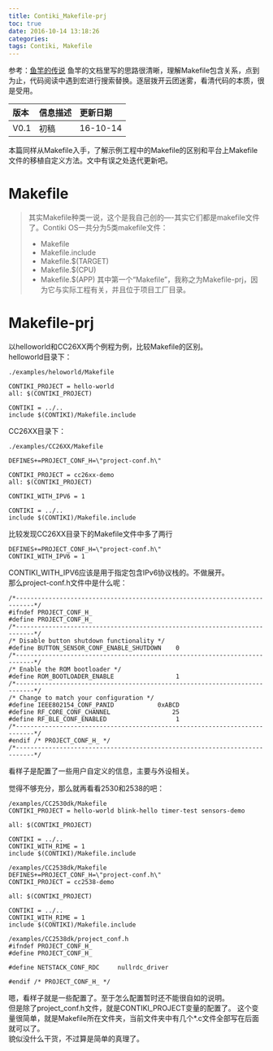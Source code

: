 ```yaml
---
title: Contiki_Makefile-prj
toc: true
date: 2016-10-14 13:18:26
categories:
tags: Contiki, Makefile
---
```


参考：[鱼竿的传说](http://www.cnblogs.com/chineseboy/archive/2014/07.html)
鱼竿的文档里写的思路很清晰，理解Makefile包含关系，点到为止，代码阅读中遇到宏进行搜索替换。逐层拨开云团迷雾，看清代码的本质，很是受用。

| 版本   | 信息描述                       | 更新日期  |  
| :---- | :----------------------------- | :------- |  
| V0.1  | 初稿                           | 16-10-14 |  

本篇同样从Makefile入手，了解示例工程中的Makefile的区别和平台上Makefile文件的移植自定义方法。文中有误之处迭代更新吧。

<!--more-->

# Makefile
> 其实Makefile种类一说，这个是我自己创的—-其实它们都是makefile文件了。Contiki OS一共分为5类makefile文件：
> * Makefile
> * Makefile.include
> * Makefile.\$(TARGET)
> * Makefile.\$(CPU)
> * Makefile.\$(APP)
其中第一个“Makefile”，我称之为Makefile-prj，因为它与实际工程有关，并且位于项目工厂目录。

# Makefile-prj
以helloworld和CC26XX两个例程为例，比较Makefile的区别。  
helloworld目录下：
```
./examples/heloworld/Makefile

CONTIKI_PROJECT = hello-world
all: $(CONTIKI_PROJECT)

CONTIKI = ../..
include $(CONTIKI)/Makefile.include
```

CC26XX目录下：
```
./examples/CC26XX/Makefile

DEFINES+=PROJECT_CONF_H=\"project-conf.h\"

CONTIKI_PROJECT = cc26xx-demo
all: $(CONTIKI_PROJECT)

CONTIKI_WITH_IPV6 = 1

CONTIKI = ../..
include $(CONTIKI)/Makefile.include
```
比较发现CC26XX目录下的Makefile文件中多了两行
```
DEFINES+=PROJECT_CONF_H=\"project-conf.h\"
CONTIKI_WITH_IPV6 = 1
```
CONTIKI_WITH_IPV6应该是用于指定包含IPv6协议栈的。不做展开。  
那么project-conf.h文件中是什么呢：
```
/*---------------------------------------------------------------------------*/
#ifndef PROJECT_CONF_H_
#define PROJECT_CONF_H_
/*---------------------------------------------------------------------------*/
/* Disable button shutdown functionality */
#define BUTTON_SENSOR_CONF_ENABLE_SHUTDOWN    0
/*---------------------------------------------------------------------------*/
/* Enable the ROM bootloader */
#define ROM_BOOTLOADER_ENABLE                 1
/*---------------------------------------------------------------------------*/
/* Change to match your configuration */
#define IEEE802154_CONF_PANID            0xABCD
#define RF_CORE_CONF_CHANNEL                 25
#define RF_BLE_CONF_ENABLED                   1
/*---------------------------------------------------------------------------*/
#endif /* PROJECT_CONF_H_ */
/*---------------------------------------------------------------------------*/
```
看样子是配置了一些用户自定义的信息，主要与外设相关。

觉得不够充分，那么就再看看2530和2538的吧：
```
/examples/CC2530dk/Makefile
CONTIKI_PROJECT = hello-world blink-hello timer-test sensors-demo

all: $(CONTIKI_PROJECT) 

CONTIKI = ../..
CONTIKI_WITH_RIME = 1
include $(CONTIKI)/Makefile.include
```
```
/examples/CC2538dk/Makefile
DEFINES+=PROJECT_CONF_H=\"project-conf.h\"
CONTIKI_PROJECT = cc2538-demo

all: $(CONTIKI_PROJECT)

CONTIKI = ../..
CONTIKI_WITH_RIME = 1
include $(CONTIKI)/Makefile.include
```
```
/examples/CC2538dk/project_conf.h
#ifndef PROJECT_CONF_H_
#define PROJECT_CONF_H_

#define NETSTACK_CONF_RDC     nullrdc_driver

#endif /* PROJECT_CONF_H_ */
```

嗯，看样子就是一些配置了。至于怎么配置暂时还不能很自如的说明。  
但是除了project_conf.h文件，就是CONTIKI_PROJECT变量的配置了。
这个变量很简单，就是Makefile所在文件夹，当前文件夹中有几个*.c文件全部写在后面就可以了。  
貌似没什么干货，不过算是简单的真理了。

